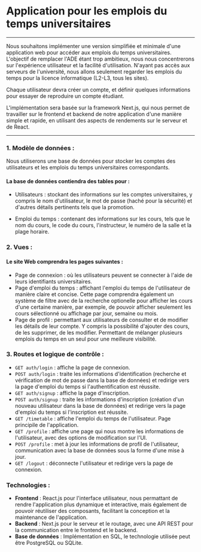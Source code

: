 # Application pour les emplois du temps universitaires

***

Nous souhaitons implémenter une version simplifiée et minimale d'une application web pour accéder aux
emplois du temps universitaires. L'objectif de remplacer l'ADE étant trop ambitieux, nous nous concentrerons sur l'expérience
utilisateur et la facilité d'utilisation. N'ayant pas accès aux serveurs de l'université, nous allons seulement regarder
les emplois du temps pour la licence informatique (L2-L3, tous les sites).

Chaque utilisateur devra créer un compte, et définir quelques informations pour essayer de reproduire un compte étudiant.

L'implémentation sera basée sur la framework Next.js, qui nous permet de travailler sur le frontend et backend de
notre application d'une manière simple et rapide, en utilisant des aspects de rendements sur le serveur et de React.

***

### 1. Modèle de données :

Nous utiliserons une base de données pour stocker les comptes des utilisateurs et les emplois du temps universitaires
correspondants.

#### La base de données contiendra des tables pour :

-  Utilisateurs : stockant des informations sur les comptes universitaires, y compris le nom d'utilisateur,
   le mot de passe (haché pour la sécurité) et d'autres détails pertinents tels que la promotion.

- Emploi du temps : contenant des informations sur les cours, tels que le nom du cours, le code du cours, l'instructeur, le numéro de la salle et la plage horaire.

### 2. Vues :

#### Le site Web comprendra les pages suivantes :
- Page de connexion : où les utilisateurs peuvent se connecter à l'aide de leurs identifiants universitaires.
- Page d'emploi du temps : affichant l'emploi du temps de l'utilisateur de manière claire et concise. Cette page comprendra
  également un système de filtre avec de la recherche optionelle pour afficher les cours d'une certaine manière, par exemple, de
  pouvoir afficher seulement les cours sélectionné ou affichage par jour, semaine ou mois.
- Page de profil : permettant aux utilisateurs de consulter et de modifier les détails de leur compte. Y compris la possibilité
  d'ajouter des cours, de les supprimer, de les modifier. Permettant de mélanger plusieurs emplois du temps en un seul pour une
  meilleure visibilité.

### 3. Routes et logique de contrôle :
- `GET auth/login` : affiche la page de connexion.
- `POST auth/login` : traite les informations d'identification (recherche et vérification de mot de passe dans la base de données) et redirige vers la page d'emploi du temps si l'authentification est réussite.
- `GET auth/signup` : affiche la page d'inscription.
- `POST auth/signup` : traite les informations d'inscription (création d'un nouveau utilisateur dans la base de données) et redirige vers la page d'emploi du temps si l'inscription est réussite.
- `GET /timetable` : affiche l'emploi du temps de l'utilisateur. Page principile de l'application.
- `GET /profile` : affiche une page qui nous montre les informations de l'utilisateur, avec des options de modification sur l'UI.
- `POST /profile` : met à jour les informations de profil de l'utilisateur, communication avec la base de données sous la forme d'une mise à jour.
- `GET /logout` : déconnecte l'utilisateur et redirige vers la page de connexion.

### Technologies :

- **Frontend** : React.js pour l'interface utilisateur, nous permattant de rendre l'application plus dynamique et interactive,
  mais également de pouvoir réutiliser des composants, facilitant la conception et la maintenance de l'application.
- **Backend** : Next.js pour le serveur et le routage, avec une API REST pour la communication entre le frontend et le backend.
- **Base de données** : Implémentation en SQL, le technologie utilisée peut être PostgreSQL ou SQLite.
